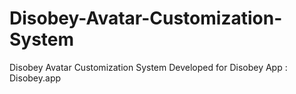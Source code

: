 # Disobey-Avatar-Customization-System

Disobey Avatar Customization System
Developed for Disobey App : Disobey.app 
